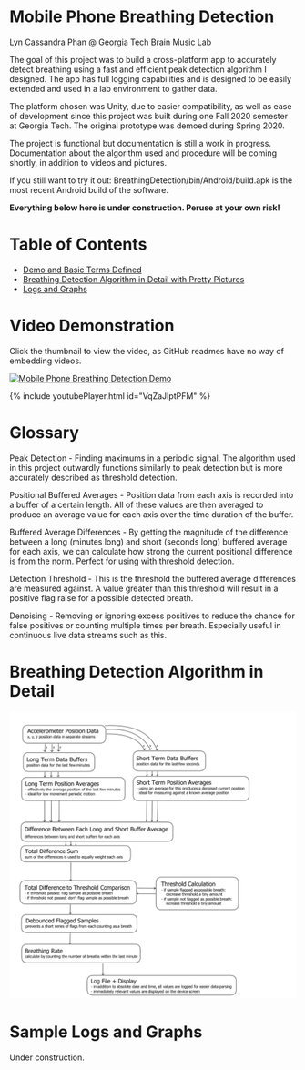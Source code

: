 # Mobile Phone Breathing Detection

Lyn Cassandra Phan @ Georgia Tech Brain Music Lab

The goal of this project was to build a cross-platform app to accurately detect breathing using a fast and efficient peak detection algorithm I designed. The app has full logging capabilities and is designed to be easily extended and used in a lab environment to gather data.

The platform chosen was Unity, due to easier compatibility, as well as ease of development since this project was built during one Fall 2020 semester at Georgia Tech. The original prototype was demoed during Spring 2020.

The project is functional but documentation is still a work in progress. Documentation about the algorithm used and procedure will be coming shortly, in addition to videos and pictures.

If you still want to try it out: BreathingDetection/bin/Android/build.apk is the most recent Android build of the software.

**Everything below here is under construction. Peruse at your own risk!**

# Table of Contents
- [Demo and Basic Terms Defined](https://github.com/sheepbun-monster/Mobile-Phone-Breathing-Detection/tree/development#demo-and-basic-terms-defined)
- [Breathing Detection Algorithm in Detail with Pretty Pictures](https://github.com/sheepbun-monster/Mobile-Phone-Breathing-Detection/tree/development#breathing-detection-algorithm-in-detail)
- [Logs and Graphs](https://github.com/sheepbun-monster/Mobile-Phone-Breathing-Detection/tree/development#sample-logs-and-graphs)

# Video Demonstration
Click the thumbnail to view the video, as GitHub readmes have no way of embedding videos.

[![Mobile Phone Breathing Detection Demo](http://img.youtube.com/vi/VqZaJIptPFM/0.jpg)](http://www.youtube.com/watch?v=VqZaJIptPFM "Mobile Phone Breathing Detection Demo")



{% include youtubePlayer.html id="VqZaJIptPFM" %}

# Glossary
Peak Detection - Finding maximums in a periodic signal. The algorithm used in this project outwardly functions similarly to peak detection but is more accurately described as threshold detection.

Positional Buffered Averages - Position data from each axis is recorded into a buffer of a certain length. All of these values are then averaged to produce an average value for each axis over the time duration of the buffer.

Buffered Average Differences - By getting the magnitude of the difference between a long (minutes long) and short (seconds long) buffered average for each axis, we can calculate how strong the current positional difference is from the norm. Perfect for using with threshold detection.

Detection Threshold - This is the threshold the buffered average differences are measured against. A value greater than this threshold will result in a positive flag raise for a possible detected breath.

Denoising - Removing or ignoring excess positives to reduce the chance for false positives or counting multiple times per breath. Especially useful in continuous live data streams such as this.


# Breathing Detection Algorithm in Detail

![breathing-detection-algorithm-diagram.png](breathing-detection-algorithm-diagram.png)

# Sample Logs and Graphs

Under construction.
